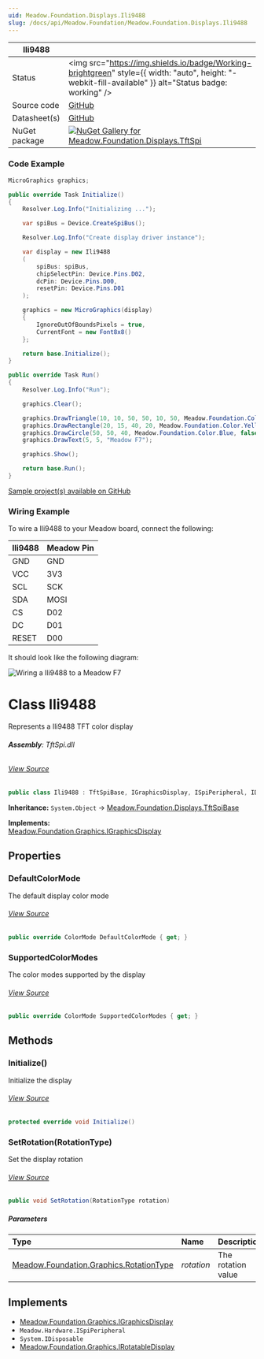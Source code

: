 ```yaml
---
uid: Meadow.Foundation.Displays.Ili9488
slug: /docs/api/Meadow.Foundation/Meadow.Foundation.Displays.Ili9488
---
```


| Ili9488 | |
|--------|--------|
| Status | <img src="https://img.shields.io/badge/Working-brightgreen" style={{ width: "auto", height: "-webkit-fill-available" }} alt="Status badge: working" /> |
| Source code | [GitHub](https://github.com/WildernessLabs/Meadow.Foundation/tree/main/Source/Meadow.Foundation.Peripherals/Displays.TftSpi) |
| Datasheet(s) | [GitHub](https://github.com/WildernessLabs/Meadow.Foundation/tree/main/Source/Meadow.Foundation.Peripherals/Displays.TftSpi/Datasheet) |
| NuGet package | <a href="https://www.nuget.org/packages/Meadow.Foundation.Displays.TftSpi/" target="_blank"><img src="https://img.shields.io/nuget/v/Meadow.Foundation.Displays.TftSpi.svg?label=Meadow.Foundation.Displays.TftSpi" alt="NuGet Gallery for Meadow.Foundation.Displays.TftSpi" /></a> |

### Code Example

```csharp
MicroGraphics graphics;

public override Task Initialize()
{
    Resolver.Log.Info("Initializing ...");

    var spiBus = Device.CreateSpiBus();

    Resolver.Log.Info("Create display driver instance");

    var display = new Ili9488
    (
        spiBus: spiBus,
        chipSelectPin: Device.Pins.D02,
        dcPin: Device.Pins.D00,
        resetPin: Device.Pins.D01
    );

    graphics = new MicroGraphics(display)
    {
        IgnoreOutOfBoundsPixels = true,
        CurrentFont = new Font8x8()
    };

    return base.Initialize();
}

public override Task Run()
{
    Resolver.Log.Info("Run");

    graphics.Clear();

    graphics.DrawTriangle(10, 10, 50, 50, 10, 50, Meadow.Foundation.Color.Red);
    graphics.DrawRectangle(20, 15, 40, 20, Meadow.Foundation.Color.Yellow, false);
    graphics.DrawCircle(50, 50, 40, Meadow.Foundation.Color.Blue, false);
    graphics.DrawText(5, 5, "Meadow F7");

    graphics.Show();

    return base.Run();
}

```

[Sample project(s) available on GitHub](https://github.com/WildernessLabs/Meadow.Foundation/tree/main/Source/Meadow.Foundation.Peripherals/Displays.TftSpi/Samples/Ili9488_Sample)

### Wiring Example

 To wire a Ili9488 to your Meadow board, connect the following:

| Ili9488 | Meadow Pin |
|---------|------------|
| GND     | GND        |
| VCC     | 3V3        |
| SCL     | SCK        |
| SDA     | MOSI       |
| CS      | D02        |
| DC      | D01        |
| RESET   | D00        |

It should look like the following diagram:

![Wiring a Ili9488 to a Meadow F7](/API_Assets/Meadow.Foundation.Displays.Tft.Ili9488/Ili9488_Fritzing.png)

# Class Ili9488
Represents a Ili9488 TFT color display

###### **Assembly**: TftSpi.dll
###### [View Source](https://github.com/WildernessLabs/Meadow.Foundation/blob/main/Source/Meadow.Foundation.Peripherals/Displays.TftSpi/Driver/Drivers/Ili9488.cs#L9)
```csharp title="Declaration"
public class Ili9488 : TftSpiBase, IGraphicsDisplay, ISpiPeripheral, IDisposable, IRotatableDisplay
```
**Inheritance:** `System.Object` -> [Meadow.Foundation.Displays.TftSpiBase](../TftSpiBase)

**Implements:**  
[Meadow.Foundation.Graphics.IGraphicsDisplay](../IRotatableDisplay)

## Properties
### DefaultColorMode
The default display color mode
###### [View Source](https://github.com/WildernessLabs/Meadow.Foundation/blob/main/Source/Meadow.Foundation.Peripherals/Displays.TftSpi/Driver/Drivers/Ili9488.cs#L14)
```csharp title="Declaration"
public override ColorMode DefaultColorMode { get; }
```
### SupportedColorModes
The color modes supported by the display
###### [View Source](https://github.com/WildernessLabs/Meadow.Foundation/blob/main/Source/Meadow.Foundation.Peripherals/Displays.TftSpi/Driver/Drivers/Ili9488.cs#L19)
```csharp title="Declaration"
public override ColorMode SupportedColorModes { get; }
```
## Methods
### Initialize()
Initialize the display
###### [View Source](https://github.com/WildernessLabs/Meadow.Foundation/blob/main/Source/Meadow.Foundation.Peripherals/Displays.TftSpi/Driver/Drivers/Ili9488.cs#L61)
```csharp title="Declaration"
protected override void Initialize()
```
### SetRotation(RotationType)
Set the display rotation
###### [View Source](https://github.com/WildernessLabs/Meadow.Foundation/blob/main/Source/Meadow.Foundation.Peripherals/Displays.TftSpi/Driver/Drivers/Ili9488.cs#L162)
```csharp title="Declaration"
public void SetRotation(RotationType rotation)
```

##### Parameters

| Type | Name | Description |
|:--- |:--- |:--- |
| [Meadow.Foundation.Graphics.RotationType](../RotationType) | *rotation* | The rotation value |


## Implements

* [Meadow.Foundation.Graphics.IGraphicsDisplay](../IGraphicsDisplay)
* `Meadow.Hardware.ISpiPeripheral`
* `System.IDisposable`
* [Meadow.Foundation.Graphics.IRotatableDisplay](../IRotatableDisplay)
